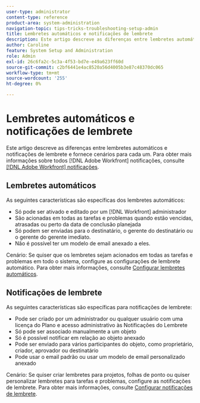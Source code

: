 ```yaml
---
user-type: administrator
content-type: reference
product-area: system-administration
navigation-topic: tips-tricks-troubleshooting-setup-admin
title: Lembretes automáticos e notificações de lembrete
description: Este artigo descreve as diferenças entre lembretes automáticos e notificações de lembrete e fornece cenários para cada um. Para obter mais informações sobre todos [!DNL Adobe Workfront] notificações, consulte Adobe [!DNL Workfront] notificações.
author: Caroline
feature: System Setup and Administration
role: Admin
exl-id: 26c6fa2c-5c3a-4f53-bd7e-e49a623ff60d
source-git-commit: c2bf6441e4ac8520a56d4005b3e87c48370dc065
workflow-type: tm+mt
source-wordcount: '255'
ht-degree: 0%

---
```


# Lembretes automáticos e notificações de lembrete

Este artigo descreve as diferenças entre lembretes automáticos e notificações de lembrete e fornece cenários para cada um. Para obter mais informações sobre todos [!DNL Adobe Workfront] notificações, consulte [[!DNL Adobe Workfront] notificações](../../workfront-basics/using-notifications/wf-notifications.md).

## Lembretes automáticos

As seguintes características são específicas dos lembretes automáticos:

* Só pode ser ativado e editado por um [!DNL Workfront] administrador
* São acionadas em todas as tarefas e problemas quando estão vencidas, atrasadas ou perto da data de conclusão planejada
* Só podem ser enviadas para o destinatário, o gerente do destinatário ou o gerente do gerente imediato.
* Não é possível ter um modelo de email anexado a eles.

Cenário: Se quiser que os lembretes sejam acionados em todas as tarefas e problemas em todo o sistema, configure as configurações de lembrete automático. Para obter mais informações, consulte [Configurar lembretes automáticos](../../administration-and-setup/manage-workfront/emails/setting-up-automatic-reminders.md).

## Notificações de lembrete

As seguintes características são específicas para notificações de lembrete:

* Pode ser criado por um administrador ou qualquer usuário com uma licença do Plano e acesso administrativo às Notificações do Lembrete
* Só pode ser associado manualmente a um objeto
* Só é possível notificar em relação ao objeto anexado
* Pode ser enviado para vários participantes do objeto, como proprietário, criador, aprovador ou destinatário
* Pode usar o email padrão ou usar um modelo de email personalizado anexado

Cenário: Se quiser criar lembretes para projetos, folhas de ponto ou quiser personalizar lembretes para tarefas e problemas, configure as notificações de lembrete. Para obter mais informações, consulte [Configurar notificações de lembrete](../../administration-and-setup/manage-workfront/emails/set-up-reminder-notifications.md).
